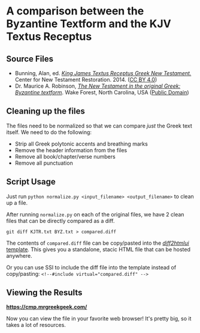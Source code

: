 # A comparison between the Byzantine Textform and the KJV Textus Receptus

## Source Files

* Bunning, Alan, ed. [*King James Textus Receptus Greek New Testament.*](https://github.com/Center-for-New-Testament-Restoration/KJTR/blob/main/KJTR.txt) Center for New Testament Restoration. 2014. ([CC BY 4.0](https://github.com/Center-for-New-Testament-Restoration/KJTR#license))
* Dr. Maurice A. Robinson, [*The New Testament in the original Greek: Byzantine textform*](https://github.com/byztxt/byzantine-majority-text/tree/master/csv-unicode/accents/no-variants). Wake Forest, North Carolina, USA ([Public Domain](https://github.com/byztxt/byzantine-majority-text#license))

## Cleaning up the files

The files need to be normalized so that we can compare *just* the Greek text itself. We need to do the following:
* Strip all Greek polytonic accents and breathing marks
* Remove the header information from the files
* Remove all book/chapter/verse numbers
* Remove all punctuation

## Script Usage
Just run `python normalize.py <input_filename> <output_filename>` to clean up a file.

After running `normalize.py` on each of the original files, we have 2 clean files that can be directly compared as a diff.   

`git diff KJTR.txt BYZ.txt > compared.diff`  

The contents of `compared.diff` file can be copy/pasted into the [*diff2htmlui* template](https://github.com/rtfpessoa/diff2html#diff2htmlui-examples). This gives you a standalone, stacic HTML file that can be hosted anywhere. 

Or you can use SSI to include the diff file into the template instead of copy/pasting: `<!--#include virtual="compared.diff" -->`

## Viewing the Results
**https://cmp.mrgreekgeek.com/**

Now you can view the file in your favorite web browser! It's pretty big, so it takes a lot of resources. 
